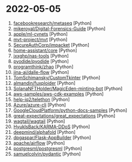 # 2022-05-05

1. [facebookresearch/metaseq](https://github.com/facebookresearch/metaseq "Repo for external large-scale work") [Python]
2. [mikeroyal/Digital-Forensics-Guide](https://github.com/mikeroyal/Digital-Forensics-Guide "Digital Forensics Guide") [Python]
3. [apple/ml-cvnets](https://github.com/apple/ml-cvnets "CVNets: A library for training computer vision networks") [Python]
4. [mvt-project/mvt](https://github.com/mvt-project/mvt "MVT (Mobile Verification Toolkit) helps with conducting forensics of mobile devices in order to find signs of a potential compromise.") [Python]
5. [SecureAuthCorp/impacket](https://github.com/SecureAuthCorp/impacket "Impacket is a collection of Python classes for working with network protocols.") [Python]
6. [home-assistant/core](https://github.com/home-assistant/core "🏡 Open source home automation that puts local control and privacy first.") [Python]
7. [jxxghp/nas-tools](https://github.com/jxxghp/nas-tools "NAS媒体库资源归集、整理自动化工具") [Python]
8. [pyodide/pyodide](https://github.com/pyodide/pyodide "Pyodide is a Python distribution for the browser and Node.js based on WebAssembly") [Python]
9. [programthink/zhao](https://github.com/programthink/zhao "【编程随想】整理的《太子党关系网络》，专门揭露赵国的权贵") [Python]
10. [jina-ai/dalle-flow](https://github.com/jina-ai/dalle-flow "A Human-in-the-Loop workflow for creating HD images from text") [Python]
11. [TomSchimansky/CustomTkinter](https://github.com/TomSchimansky/CustomTkinter "A modern and customizable python UI-library based on Tkinter") [Python]
12. [almandin/fuxploider](https://github.com/almandin/fuxploider "File upload vulnerability scanner and exploitation tool.") [Python]
13. [SolanaNFTHolder/MagicEden-minting-bot](https://github.com/SolanaNFTHolder/MagicEden-minting-bot "Solana Minting Bot | MagicEden & MonkeLabs") [Python]
14. [aws-samples/aws-cdk-examples](https://github.com/aws-samples/aws-cdk-examples "Example projects using the AWS CDK") [Python]
15. [help-iq2/telethon](https://github.com/help-iq2/telethon "") [Python]
16. [Azure/azure-cli](https://github.com/Azure/azure-cli "Azure Command-Line Interface") [Python]
17. [GoogleCloudPlatform/python-docs-samples](https://github.com/GoogleCloudPlatform/python-docs-samples "Code samples used on cloud.google.com") [Python]
18. [great-expectations/great_expectations](https://github.com/great-expectations/great_expectations "Always know what to expect from your data.") [Python]
19. [wagtail/wagtail](https://github.com/wagtail/wagtail "A Django content management system focused on flexibility and user experience") [Python]
20. [HyukIsBack/KARMA-DDoS](https://github.com/HyukIsBack/KARMA-DDoS "Layer 7 DDoS Panel with Cloudflare Bypass ( UAM, CAPTCHA, BFM, etc.. )") [Python]
21. [deepmind/alphafold](https://github.com/deepmind/alphafold "Open source code for AlphaFold.") [Python]
22. [dpgaspar/Flask-AppBuilder](https://github.com/dpgaspar/Flask-AppBuilder "Simple and rapid application development framework, built on top of Flask. includes detailed security, auto CRUD generation for your models, google charts and much more. Demo (login with guest/welcome) - http://flaskappbuilder.pythonanywhere.com/") [Python]
23. [apache/airflow](https://github.com/apache/airflow "Apache Airflow - A platform to programmatically author, schedule, and monitor workflows") [Python]
24. [postgresml/postgresml](https://github.com/postgresml/postgresml "PostgresML is an end-to-end machine learning system. It enables you to train models and make online predictions using only SQL, without your data ever leaving your favorite database.") [Python]
25. [samuelcolvin/pydantic](https://github.com/samuelcolvin/pydantic "Data parsing and validation using Python type hints") [Python]
